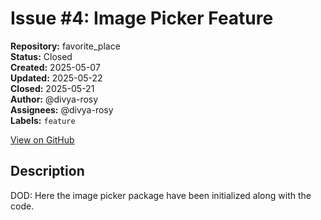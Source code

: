 # Issue #4: Image Picker Feature

**Repository:** favorite_place  
**Status:** Closed  
**Created:** 2025-05-07  
**Updated:** 2025-05-22  
**Closed:** 2025-05-21  
**Author:** @divya-rosy  
**Assignees:** @divya-rosy  
**Labels:** `feature`  

[View on GitHub](https://github.com/Simtestlab/favorite_place/issues/4)

## Description

DOD: Here the image picker package have been initialized along with the code.